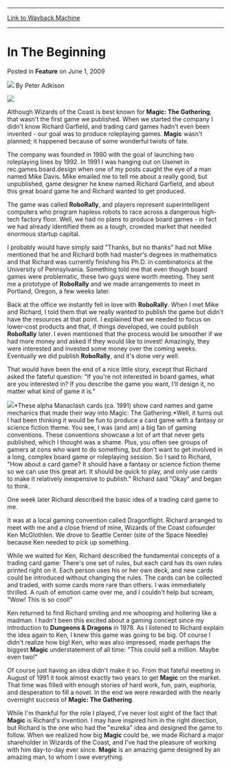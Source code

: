
---
[Link to Wayback Machine](https://web.archive.org/web/20200305220656/https://magic.wizards.com/en/articles/archive/feature/beginning-2009-06-01)

[_metadata_:author]:- "Peter Adkison"
[_metadata_:description]:- "Although Wizards of the Coast is best known for Magic: The Gathering, that wasn't the first game we published. When we started the company I didn't know Richard Garfield, and trading card games hadn't even been invented - our goal was to produce roleplaying games. Magic wasn't planned; it happened because of some wonderful twists of fate."
[_metadata_:generator]:- "Drupal 7 (http://drupal.org)"
[_metadata_:node]:- "683636"
[_metadata_:publish_date]:- "2009-06-01"
[_metadata_:source]:- "div-main-content"
[_metadata_:title]:- "In The Beginning"
[_metadata_:wayback_capture_timestamp]:- "2020-03-05 22:06:56"
[_metadata_:wayback_raw_url]:- "https://web.archive.org/web/20200305220656id_/https://magic.wizards.com/en/articles/archive/feature/beginning-2009-06-01"
[_metadata_:wayback_url]:- "https://magic.wizards.com/en/articles/archive/feature/beginning-2009-06-01"
---


In The Beginning
================



 Posted in **Feature**
 on June 1, 2009 






![](https://media.magic.wizards.com/styles/auth_small/public/generic-avatar-150_371.png)
By Peter Adkison














![](https://media.magic.wizards.com/image_legacy_migration/mtg/images/daily/features/41_fiveYears.jpg)  

Although Wizards of the Coast is best known for **Magic: The Gathering**, that wasn't the first game we published. When we started the company I didn't know Richard Garfield, and trading card games hadn't even been invented - our goal was to produce roleplaying games. **Magic** wasn't planned; it happened because of some wonderful twists of fate. 


The company was founded in 1990 with the goal of launching two roleplaying lines by 1992. In 1991 I was hanging out on Usenet in rec.games.board.design when one of my posts caught the eye of a man named Mike Davis. Mike emailed me to tell me about a really good, but unpublished, game designer he knew named Richard Garfield, and about this great board game he and Richard wanted to get produced. 


The game was called **RoboRally**, and players represent superintelligent computers who program hapless robots to race across a dangerous high-tech factory floor. Well, we had no plans to produce board games - in fact we had already identified them as a tough, crowded market that needed enormous startup capital. 


I probably would have simply said "Thanks, but no thanks" had not Mike mentioned that he and Richard both had master's degrees in mathematics and that Richard was currently finishing his Ph.D. in combinatorics at the University of Pennsylvania. Something told me that even though board games were problematic, these two guys were worth meeting. They sent me a prototype of **RoboRally** and we made arrangements to meet in Portland, Oregon, a few weeks later. 


Back at the office we instantly fell in love with **RoboRally**. When I met Mike and Richard, I told them that we really wanted to publish the game but didn't have the resources at that point. I explained that we needed to focus on lower-cost products and that, if things developed, we could publish **RoboRally** later. I even mentioned that the process would be smoother if we had more money and asked if they would like to invest! Amazingly, they were interested and invested some money over the coming weeks. Eventually we did publish **RoboRally**, and it's done very well. 


That would have been the end of a nice little story, except that Richard asked the fateful question: "If you're not interested in board games, what are you interested in? If you describe the game you want, I'll design it, no matter what kind of game it is." 


![](https://media.magic.wizards.com/image_legacy_migration/mtg/images/daily/features/41_alphaManaclash.jpg)*These alpha Manaclash cards (ca. 1991) show card names and game mechanics that made their way into Magic: The Gathering.*Well, it turns out I had been thinking it would be fun to produce a card game with a fantasy or science fiction theme. You see, I was (and am) a big fan of gaming conventions. These conventions showcase a lot of art that never gets published, which I thought was a shame. Plus, you often see groups of gamers at cons who want to do something, but don't want to get involved in a long, complex board game or roleplaying session. So I said to Richard, "How about a card game? It should have a fantasy or science fiction theme so we can use this great art. It should be quick to play, and only use cards to make it relatively inexpensive to publish." Richard said "Okay" and began to think. 


One week later Richard described the basic idea of a trading card game to me. 


It was at a local gaming convention called Dragonflight. Richard arranged to meet with me and a close friend of mine, Wizards of the Coast cofounder Ken McGlothlen. We drove to Seattle Center (site of the Space Needle) because Ken needed to pick up something. 


While we waited for Ken, Richard described the fundamental concepts of a trading card game: There's one set of rules, but each card has its own rules printed right on it. Each person uses his or her own deck, and new cards could be introduced without changing the rules. The cards can be collected and traded, with some cards more rare than others. I was immediately thrilled. A rush of emotion came over me, and I couldn't help but scream, "Wow! This is so cool!" 


Ken returned to find Richard smiling and me whooping and hollering like a madman. I hadn't been this excited about a gaming concept since my introduction to **Dungeons & Dragons** in 1978. As I listened to Richard explain the idea again to Ken, I knew this game was going to be big. Of course I didn't realize how big! Ken, who was also impressed, made perhaps the biggest **Magic** understatement of all time: "This could sell a million. Maybe even two!" 


Of course just having an idea didn't make it so. From that fateful meeting in August of 1991 it took almost exactly two years to get **Magic** on the market. That time was filled with enough stories of hard work, fun, pain, euphoria, and desperation to fill a novel. In the end we were rewarded with the nearly overnight success of **Magic: The Gathering**. 


While I'm thankful for the role I played, I've never lost sight of the fact that **Magic** is Richard's invention. I may have inspired him in the right direction, but Richard is the one who had the "eureka" idea and designed the game to follow. When we realized how big **Magic** could be, we made Richard a major shareholder in Wizards of the Coast, and I've had the pleasure of working with him day-to-day ever since. **Magic** is an amazing game designed by an amazing man, to whom I owe everything. 







